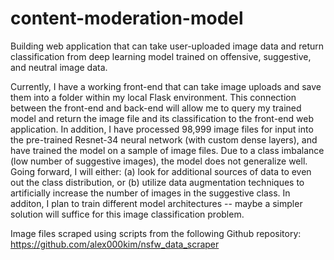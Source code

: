 # content-moderation-model
Building web application that can take user-uploaded image data and return classification from deep learning model trained on offensive, suggestive, and neutral image data.

Currently, I have a working front-end that can take image uploads and save them into a folder within my local Flask environment. This connection between the front-end and back-end will allow me to query my trained model and return the image file and its classification to the front-end web application. In addition, I have processed 98,999 image files for input into the pre-trained Resnet-34 neural network (with custom dense layers), and have trained the model on a sample of image files. Due to a class imbalance (low number of suggestive images), the model does not generalize well. Going forward, I will either: (a) look for additional sources of data to even out the class distribution, or (b) utilize data augmentation techniques to artificially increase the number of images in the suggestive class. In additon, I plan to train different model architectures -- maybe a simpler solution will suffice for this image classification problem.

Image files scraped using scripts from the following Github repository: https://github.com/alex000kim/nsfw_data_scraper
